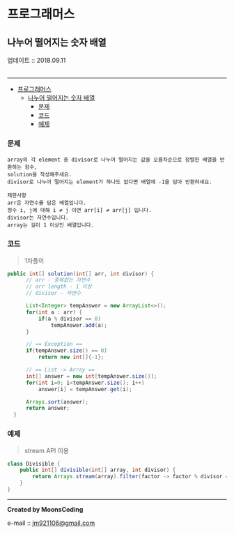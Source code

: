 # 프로그래머스
## 나누어 떨어지는 숫자 배열
<div class="pull-right">  업데이트 :: 2018.09.11 </div><br>

---

<!-- @import "[TOC]" {cmd="toc" depthFrom=1 depthTo=6 orderedList=false} -->
<!-- code_chunk_output -->

* [프로그래머스](#프로그래머스)
	* [나누어 떨어지는 숫자 배열](#나누어-떨어지는-숫자-배열)
		* [문제](#문제)
		* [코드](#코드)
		* [예제](#예제)

<!-- /code_chunk_output -->

### 문제

```
array의 각 element 중 divisor로 나누어 떨어지는 값을 오름차순으로 정렬한 배열을 반환하는 함수,
solution을 작성해주세요.
divisor로 나누어 떨어지는 element가 하나도 없다면 배열에 -1을 담아 반환하세요.

제한사항
arr은 자연수를 담은 배열입니다.
정수 i, j에 대해 i ≠ j 이면 arr[i] ≠ arr[j] 입니다.
divisor는 자연수입니다.
array는 길이 1 이상인 배열입니다.
```

### 코드

> 1차풀이

```java
public int[] solution(int[] arr, int divisor) {
      // arr - 중복없는 자연수
      // arr length - 1 이상
      // divisor - 자연수

      List<Integer> tempAnswer = new ArrayList<>();
      for(int a : arr) {
          if(a % divisor == 0)
              tempAnswer.add(a);
      }

      // == Exception ==
      if(tempAnswer.size() == 0)
          return new int[]{-1};

      // == List -> Array ==
      int[] answer = new int[tempAnswer.size()];
      for(int i=0; i<tempAnswer.size(); i++)
          answer[i] = tempAnswer.get(i);

      Arrays.sort(answer);
      return answer;
  }
```

### 예제

> stream API 이용

```java
class Divisible {
    public int[] divisible(int[] array, int divisor) {
        return Arrays.stream(array).filter(factor -> factor % divisor == 0).toArray();
    }
}
```

---

**Created by MoonsCoding**

e-mail :: jm921106@gmail.com
